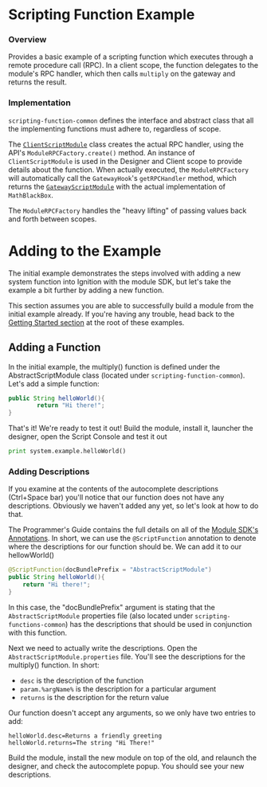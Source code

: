 # Scripting Function Example

### Overview
Provides a basic example of a scripting function which executes through a remote procedure call (RPC).
In a client scope, the function delegates to the module's RPC handler, which then calls `multiply` on the gateway and returns the result.

### Implementation
`scripting-function-common` defines the interface and abstract class that all the implementing functions must adhere to, regardless of scope.

The [`ClientScriptModule`](scripting-function-client/src/main/java/com/inductiveautomation/ignition/examples/scripting/client/ClientScriptModule.java) 
class creates the actual RPC handler, using the API's `ModuleRPCFactory.create()` method.
An instance of `ClientScriptModule` is used in the Designer and Client scope to provide details about the function. 
When actually executed, the `ModuleRPCFactory` will automatically call the `GatewayHook`'s `getRPCHandler` method, which returns the [`GatewayScriptModule`](scripting-function-gateway/src/main/java/com/inductiveautomation/ignition/examples/scripting/GatewayScriptModule.java) with the actual implementation of `MathBlackBox`.

The `ModuleRPCFactory` handles the "heavy lifting" of passing values back and forth between scopes.


# Adding to the Example
The initial example demonstrates the steps involved with adding a new system function into Ignition with the module SDK, but let's take the example a bit further by adding a new function.

This section assumes you are able to successfully build a module from the initial example already. If you're having any trouble, head back to the [Getting Started section](https://github.com/inductiveautomation/ignition-sdk-examples#getting-started) at the root of these examples. 

## Adding a Function
In the initial example, the multiply() function is defined under the AbstractScriptModule class (located under `scripting-function-common`). Let's add a simple function:

```Java    
public String helloWorld(){
        return "Hi there!";
}
```

That's it! We're ready to test it out! Build the module, install it, launcher the designer, open the Script Console and test it out

```python
print system.example.helloWorld()
```

### Adding Descriptions
If you examine at the contents of the autocomplete descriptions (Ctrl+Space bar) you'll notice that our function does not have any descriptions. Obviously we haven't added any yet, so let's look at how to do that.

The Programmer's Guide contains the full details on all of the [Module SDK's Annotations](https://docs.inductiveautomation.com/display/SE/Adding+Scripting+Functions#AddingScriptingFunctions-FunctionAnnotations). In short, we can use the `@ScriptFunction` annotation to denote where the descriptions for our function should be. We can add it to our hellowWorld()


```Java 
@ScriptFunction(docBundlePrefix = "AbstractScriptModule")
public String helloWorld(){
    return "Hi there!";
}
```

In this case, the "docBundlePrefix" argument is stating that the `AbstractScriptModule` properties file (also located under `scripting-functions-common`) has the descriptions that should be used in conjunction with this function. 

Next we need to actually write the descriptions. Open the `AbstractScriptModule.properties` file. You'll see the descriptions for the multiply() function. In short:

- `desc` is the description of the function
- `param.%argName%` is the description for a particular argument
- `returns` is the description for the return value

Our function doesn't accept any arguments, so we only have two entries to add:

```
helloWorld.desc=Returns a friendly greeting
helloWorld.returns=The string "Hi There!"
```
Build the module, install the new module on top of the old, and relaunch the designer, and check the autocomplete popup. You should see your new descriptions. 
